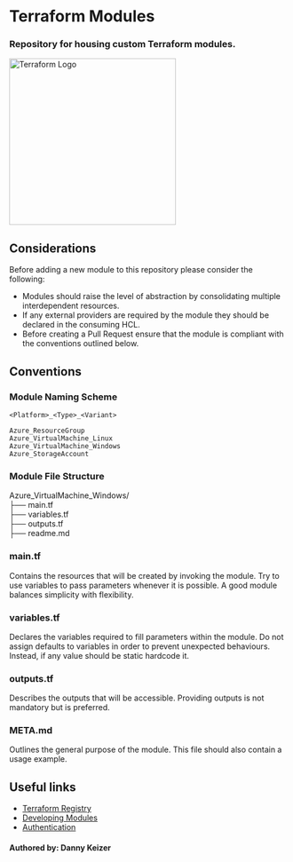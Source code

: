 # Terraform Modules
### Repository for housing custom Terraform modules.

<img src="https://www.svgrepo.com/show/376353/terraform.svg" width="300" height="300" alt="Terraform Logo">

## Considerations 

Before adding a new module to this repository please consider the following:
- Modules should raise the level of abstraction by consolidating multiple interdependent resources.
- If any external providers are required by the module they should be declared in the consuming HCL.
- Before creating a Pull Request ensure that the module is compliant with the conventions outlined below.

## Conventions


### Module Naming Scheme

```
<Platform>_<Type>_<Variant>
```

```
Azure_ResourceGroup
Azure_VirtualMachine_Linux
Azure_VirtualMachine_Windows
Azure_StorageAccount
```

### Module File Structure

Azure_VirtualMachine_Windows/   <br />
├── main.tf                     <br />
├── variables.tf                <br />
├── outputs.tf                  <br />
├── readme.md                   <br />

### main.tf
Contains the resources that will be created by invoking the module. 
Try to use variables to pass parameters whenever it is possible. A good module balances simplicity with flexibility.                             

### variables.tf
Declares the variables required to fill parameters within the module. Do not assign defaults to variables in order to prevent unexpected behaviours.      Instead, if any value should be static hardcode it.

### outputs.tf
Describes the outputs that will be accessible.
Providing outputs is not mandatory but is preferred.

### META.md
Outlines the general purpose of the module.
This file should also contain a usage example.

## Useful links
- [Terraform Registry](https://registry.terraform.io/)
- [Developing Modules](https://developer.hashicorp.com/terraform/language/modules/develop)
- [Authentication](https://registry.terraform.io/providers/hashicorp/azurerm/latest/docs/guides/managed_service_identity)

#### Authored by: Danny Keizer
